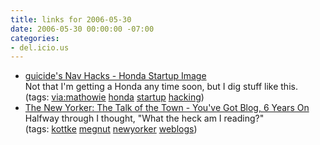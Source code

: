 ```yaml
---
title: links for 2006-05-30
date: 2006-05-30 00:00:00 -07:00
categories:
- del.icio.us
---
```


<ul class="delicious">
	<li>
		<div class="delicious-link"><a href="http://guicide.com/cars/2006civic/nav/hacks/">guicide's Nav Hacks - Honda Startup Image</a></div>
		<div class="delicious-extended">Not that I'm getting a Honda any time soon, but I dig stuff like this.</div>
		<div class="delicious-tags">(tags: <a href="http://del.icio.us/torrez/via:mathowie">via:mathowie</a> <a href="http://del.icio.us/torrez/honda">honda</a> <a href="http://del.icio.us/torrez/startup">startup</a> <a href="http://del.icio.us/torrez/hacking">hacking</a>)</div>
	</li>
	<li>
		<div class="delicious-link"><a href="http://www.newyorker.com/talk/content/articles/060605ta_talk_mead">The New Yorker: The Talk of the Town - You've Got Blog, 6 Years On</a></div>
		<div class="delicious-extended">Halfway through I thought, "What the heck am I reading?"</div>
		<div class="delicious-tags">(tags: <a href="http://del.icio.us/torrez/kottke">kottke</a> <a href="http://del.icio.us/torrez/megnut">megnut</a> <a href="http://del.icio.us/torrez/newyorker">newyorker</a> <a href="http://del.icio.us/torrez/weblogs">weblogs</a>)</div>
	</li>
</ul>
